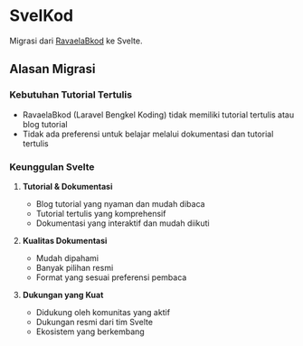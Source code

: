 # SvelKod

Migrasi dari [RavaelaBkod](https://github.com/HESCompany/RavaelaBkod) ke Svelte.

## Alasan Migrasi

### Kebutuhan Tutorial Tertulis
- RavaelaBkod (Laravel Bengkel Koding) tidak memiliki tutorial tertulis atau blog tutorial
- Tidak ada preferensi untuk belajar melalui dokumentasi dan tutorial tertulis

### Keunggulan Svelte
1. **Tutorial & Dokumentasi**
   - Blog tutorial yang nyaman dan mudah dibaca
   - Tutorial tertulis yang komprehensif
   - Dokumentasi yang interaktif dan mudah diikuti

2. **Kualitas Dokumentasi**
   - Mudah dipahami
   - Banyak pilihan resmi
   - Format yang sesuai preferensi pembaca

3. **Dukungan yang Kuat**
   - Didukung oleh komunitas yang aktif
   - Dukungan resmi dari tim Svelte
   - Ekosistem yang berkembang
